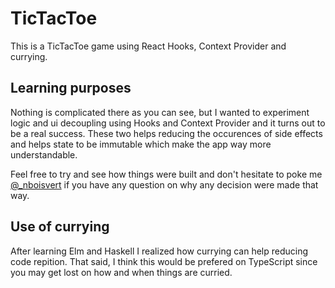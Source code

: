 # TicTacToe

This is a TicTacToe game using React Hooks, Context Provider and currying.

## Learning purposes

Nothing is complicated there as you can see, but I wanted to experiment logic and ui decoupling using Hooks and Context Provider and it turns out to be a real success. These two helps reducing the occurences of side effects and helps state to be immutable which make the app way more understandable.

Feel free to try and see how things were built and don't hesitate to poke me [@_nboisvert](https://twitter.com/_nboisvert) if you have any question on why any decision were made that way.

## Use of currying

After learning Elm and Haskell I realized how currying can help reducing code repition. That said, I think this would be prefered on TypeScript since you may get lost on how and when things are curried.
